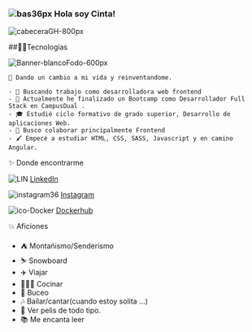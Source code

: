 ###  ![bas36px](https://user-images.githubusercontent.com/71487857/183286002-82d5a338-5482-418d-9959-c0baa7c7e5cb.png) Hola soy Cinta!



<!--
**Cinta-tafur/Cinta-tafur** is a ✨ _special_ ✨ repository because its `README.md` (this file) appears on your GitHub profile.-->
![cabeceraGH-800px](https://user-images.githubusercontent.com/71487857/183280632-a82df875-ebd3-4afe-896a-b22a657cdbf6.png)

##👩‍💻Tecnologías

![Banner-blancoFodo-600px](https://user-images.githubusercontent.com/71487857/183285387-9cfdced6-9181-452a-8984-4f47a620b7fc.png)

```
🎈 Dando un cambio a mi vida y reinventandome.

- 🏁 Buscando trabajo como desarrolladora web frontend
- 💬 Actualmente he finalizado un Bootcamp como Desarrollador Full Stack en CampusDual .
- 🎓 Estudié ciclo formativo de grado superior, Desarrollo de aplicaciones Web.
- 👯 Busco colaborar principalmente Frontend
- 🖌️ Empecé a estudiar HTML, CSS, SASS, Javascript y en camino Angular.
```

✨ Donde encontrarme

  ![LIN](https://user-images.githubusercontent.com/71487857/183405023-cd618805-ded5-477c-ad77-40ac82def271.png)
   [LinkedIn](https://www.linkedin.com/in/cinta-tafur-cerrej%C3%B3n-a75a2b1a5/)
  
  ![instagram36](https://user-images.githubusercontent.com/71487857/183402748-73153f13-c63c-4df9-979c-eaef8989ca5f.png)
   [Instagram](https://www.instagram.com/cintutu/)
  
 ![ico-Docker](https://user-images.githubusercontent.com/71487857/183404465-a01123c5-03b1-403a-b942-0504a634121e.png)
 [Dockerhub](https://hub.docker.com/u/cintatutu)

💥 Aficiones

- ⛺ Montañismo/Senderismo
- ⛷  Snowboard
- ✈️ Viajar
- 👨🏻‍🍳 Cocinar
- 🤿 Buceo
- 🎶 Bailar/cantar(cuando estoy solita ...) 
- 🎥 Ver pelis de todo tipo.
- 📚 Me encanta leer

